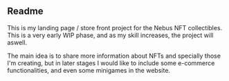 ## Readme

This is my landing page / store front project for the Nebus NFT collectibles.
This is a very early WIP phase, and as my skill increases, the project will aswell.

The main idea is to share more information about NFTs and specially those I'm creating, but in later stages
I would like to include some e-commerce functionalities, and even some minigames in the website.
